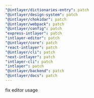 ```yaml
---
"@intlayer/dictionaries-entry": patch
"@intlayer/design-system": patch
"@intlayer/chokidar": patch
"@intlayer/webpack": patch
"@intlayer/config": patch
"express-intlayer": patch
"intlayer-editor": patch
"@intlayer/core": patch
"react-intlayer": patch
"@intlayer/cli": patch
"next-intlayer": patch
"intlayer-cli": patch
"intlayer": patch
"@intlayer/backend": patch
"@intlayer/docs": patch
---
```


fix editor usage
